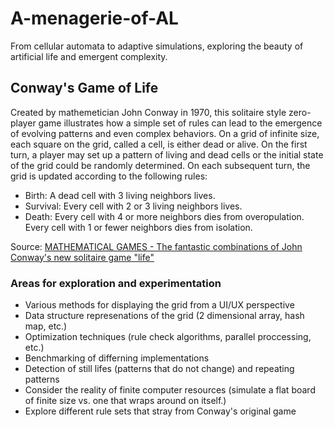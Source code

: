 # A-menagerie-of-AL
From cellular automata to adaptive simulations, exploring the beauty of artificial life and emergent complexity.

## Conway's Game of Life
Created by mathemetician John Conway in 1970, this solitaire style zero-player game illustrates how a simple set of rules can lead to the emergence of evolving patterns and even complex behaviors. On a grid of infinite size, each square on the grid, called a cell, is either dead or alive. On the first turn, a player may set up a pattern of living and dead cells or the initial state of the grid could be randomly determined. On each subsequent turn, the grid is updated according to the following rules:

- Birth: A dead cell with 3 living neighbors lives.
- Survival: Every cell with 2 or 3 living neighbors lives.
- Death: Every cell with 4 or more neighbors dies from overopulation. Every cell with 1 or fewer neighbors dies from isolation.


Source: [MATHEMATICAL GAMES - The fantastic combinations of John Conway's new solitaire game "life"](https://web.stanford.edu/class/sts145/Library/life.pdf)

### Areas for exploration and experimentation
- Various methods for displaying the grid from a UI/UX perspective
- Data structure represenations of the grid (2 dimensional array, hash map, etc.)
- Optimization techniques (rule check algorithms, parallel proccessing, etc.)
- Benchmarking of differning implementations
- Detection of still lifes (patterns that do not change) and repeating patterns
- Consider the reality of finite computer resources (simulate a flat board of finite size vs. one that wraps around on itself.)
- Explore different rule sets that stray from Conway's original game
